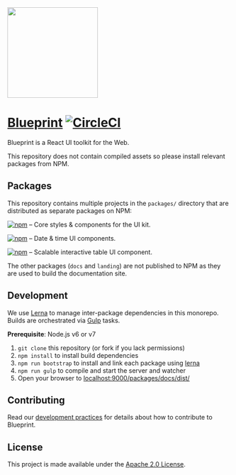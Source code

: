 <img height="204" src="https://cloud.githubusercontent.com/assets/464822/20228152/d3f36dc2-a804-11e6-80ff-51ada2d13ea7.png">

# [Blueprint](http://blueprintjs.com/) [![CircleCI](https://circleci.com/gh/palantir/blueprint.svg?style=svg&circle-token=4725ab38f16004566d6430180663d7e7f9f5da9d)](https://circleci.com/gh/palantir/blueprint)

Blueprint is a React UI toolkit for the Web.

This repository does not contain compiled assets so please install relevant packages from NPM.

## Packages

This repository contains multiple projects in the `packages/` directory that are distributed as separate packages on NPM:

[![npm](https://img.shields.io/npm/v/@blueprintjs/core.svg?label=@blueprintjs/core)](https://www.npmjs.com/package/@blueprintjs/core) &ndash; Core styles & components for the UI kit.

[![npm](https://img.shields.io/npm/v/@blueprintjs/datetime.svg?label=@blueprintjs/datetime)](https://www.npmjs.com/package/@blueprintjs/datetime) &ndash; Date & time UI components.

[![npm](https://img.shields.io/npm/v/@blueprintjs/table.svg?label=@blueprintjs/table)](https://www.npmjs.com/package/@blueprintjs/table) &ndash; Scalable interactive table UI component.

The other packages (`docs` and `landing`) are not published to NPM as they are used to build the documentation site.

## Development

We use [Lerna](https://lernajs.io/) to manage inter-package dependencies in this monorepo.
Builds are orchestrated via [Gulp](http://gulpjs.com/) tasks.

__Prerequisite__: Node.js v6 or v7

1. `git clone` this repository (or fork if you lack permissions)
1. `npm install` to install build dependencies
1. `npm run bootstrap` to install and link each package using [lerna](https://lernajs.io/)
1. `npm run gulp` to compile and start the server and watcher
1. Open your browser to [localhost:9000/packages/docs/dist/](http://localhost:9000/packages/docs/dist/)

## Contributing

Read our [development practices](https://github.com/palantir/blueprint/wiki/Development-Practices) for
details about how to contribute to Blueprint.

## License

This project is made available under the [Apache 2.0 License](http://www.apache.org/licenses/LICENSE-2.0).
